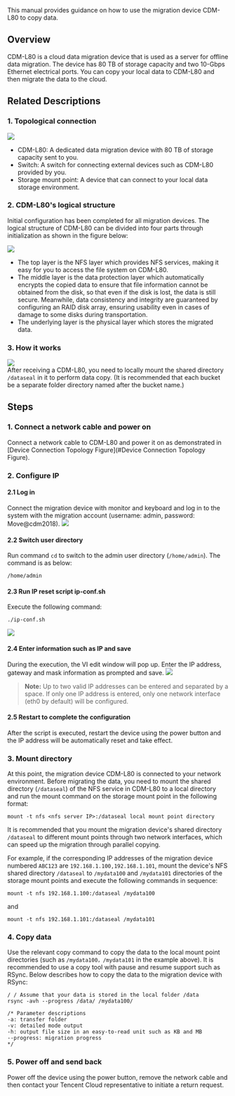 

This manual provides guidance on how to use the migration device CDM-L80 to copy data.

## Overview
CDM-L80 is a cloud data migration device that is used as a server for offline data migration. The device has 80 TB of storage capacity and two 10-Gbps Ethernet electrical ports. You can copy your local data to CDM-L80 and then migrate the data to the cloud.
<span id="Device Connection Topology Figure"></span>

## Related Descriptions
### 1. Topological connection
![](https://main.qcloudimg.com/raw/00122cf1125e98615eb938d6c57da4c9.png)   
- CDM-L80: A dedicated data migration device with 80 TB of storage capacity sent to you.
- Switch: A switch for connecting external devices such as CDM-L80 provided by you.
- Storage mount point: A device that can connect to your local data storage environment.

### 2. CDM-L80's logical structure

Initial configuration has been completed for all migration devices. The logical structure of CDM-L80 can be divided into four parts through initialization as shown in the figure below:

![](https://main.qcloudimg.com/raw/dff7d00ac332f9624550b0c69188b09f.png)

* The top layer is the NFS layer which provides NFS services, making it easy for you to access the file system on CDM-L80.
* The middle layer is the data protection layer which automatically encrypts the copied data to ensure that file information cannot be obtained from the disk, so that even if the disk is lost, the data is still secure. Meanwhile, data consistency and integrity are guaranteed by configuring an RAID disk array, ensuring usability even in cases of damage to some disks during transportation.
* The underlying layer is the physical layer which stores the migrated data.

### 3. How it works
![](https://main.qcloudimg.com/raw/95cbfedde07851c1a31650cc6d37fbb9.png)  
After receiving a CDM-L80, you need to locally mount the shared directory `/dataseal` in it to perform data copy. (It is recommended that each bucket be a separate folder directory named after the bucket name.)

## Steps


### 1. Connect a network cable and power on
Connect a network cable to CDM-L80 and power it on as demonstrated in [Device Connection Topology Figure](#Device Connection Topology Figure).

### 2. Configure IP

#### 2.1 Log in
Connect the migration device with monitor and keyboard and log in to the system with the migration account (username: admin, password: Move@cdm2018).
![](https://i.imgur.com/8Ml6aPV.png)

#### 2.2 Switch user directory
Run command `cd` to switch to the admin user directory (`/home/admin`). The command is as below:
```
/home/admin
```
#### 2.3 Run IP reset script ip-conf.sh
Execute the following command:
```
./ip-conf.sh
```
![](https://i.imgur.com/Pib8rT3.png)    
#### 2.4 Enter information such as IP and save
During the execution, the VI edit window will pop up. Enter the IP address, gateway and mask information as prompted and save.
![](https://i.imgur.com/aMvE11z.png)  
>**Note:** 
> Up to two valid IP addresses can be entered and separated by a space. If only one IP address is entered, only one network interface (eth0 by default) will be configured.

#### 2.5 Restart to complete the configuration
After the script is executed, restart the device using the power button and the IP address will be automatically reset and take effect.

### 3. Mount directory

At this point, the migration device CDM-L80 is connected to your network environment. Before migrating the data, you need to mount the shared directory (`/dataseal`) of the NFS service in CDM-L80 to a local directory and run the mount command on the storage mount point in the following format:
```
mount -t nfs <nfs server IP>:/dataseal local mount point directory 
```

It is recommended that you mount the migration device's shared directory `/dataseal` to different mount points through two network interfaces, which can speed up the migration through parallel copying.

For example, if the corresponding IP addresses of the migration device numbered `ABC123` are `192.168.1.100,192.168.1.101`, mount the device's NFS shared directory `/dataseal` to `/mydata100` and `/mydata101` directories of the storage mount points and execute the following commands in sequence:
```
mount -t nfs 192.168.1.100:/dataseal /mydata100
```
and 
```
mount -t nfs 192.168.1.101:/dataseal /mydata101
```



### 4. Copy data
Use the relevant copy command to copy the data to the local mount point directories (such as `/mydata100，/mydata101` in the example above). It is recommended to use a copy tool with pause and resume support such as RSync.
Below describes how to copy the data to the migration device with RSync:
```
/ / Assume that your data is stored in the local folder /data
rsync -avh --progress /data/ /mydata100/

/* Parameter descriptions
-a: transfer folder
-v: detailed mode output
-h: output file size in an easy-to-read unit such as KB and MB
--progress: migration progress
*/
```

### 5. Power off and send back 

Power off the device using the power button, remove the network cable and then contact your Tencent Cloud representative to initiate a return request.

